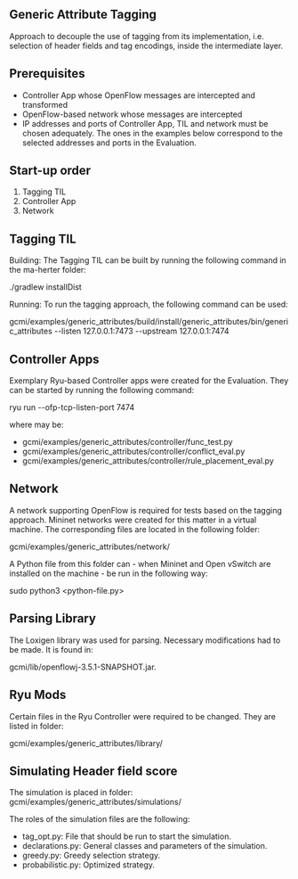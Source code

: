 ## Generic Attribute Tagging

Approach to decouple the use of tagging from its implementation, i.e. selection of header fields and tag encodings, inside the intermediate layer.

## Prerequisites

- Controller App whose OpenFlow messages are intercepted and transformed
- OpenFlow-based network whose messages are intercepted
- IP addresses and ports of Controller App, TIL and network must be chosen adequately. The ones in the examples below correspond to the selected addresses and ports in the Evaluation.

## Start-up order

1. Tagging TIL
2. Controller App
3. Network

## Tagging TIL

Building:
The Tagging TIL can be built by running the following command in the ma-herter folder:

./gradlew installDist

Running:
To run the tagging approach, the following command can be used:

gcmi/examples/generic_attributes/build/install/generic_attributes/bin/generic_attributes --listen 127.0.0.1:7473 --upstream 127.0.0.1:7474

## Controller Apps

Exemplary Ryu-based Controller apps were created for the Evaluation.
They can be started by running the following command:

ryu run --ofp-tcp-listen-port 7474 <path-to-ryu-app-file>

where <path-to-ryu-app-file> may be:
- gcmi/examples/generic_attributes/controller/func_test.py
- gcmi/examples/generic_attributes/controller/conflict_eval.py
- gcmi/examples/generic_attributes/controller/rule_placement_eval.py

## Network

A network supporting OpenFlow is required for tests based on the tagging approach. Mininet networks were created for this matter in a virtual machine.
The corresponding files are located in the following folder:

gcmi/examples/generic_attributes/network/

A Python file from this folder can - when Mininet and Open vSwitch are installed on the machine - be run in the following way:

sudo python3 <python-file.py>

## Parsing Library

The Loxigen library was used for parsing. Necessary modifications had to be made. It is found in:

gcmi/lib/openflowj-3.5.1-SNAPSHOT.jar.

## Ryu Mods

Certain files in the Ryu Controller were required to be changed. They are listed in folder:

gcmi/examples/generic_attributes/library/

## Simulating Header field score 

The simulation is placed in folder:
gcmi/examples/generic_attributes/simulations/

The roles of the simulation files are the following:
- tag_opt.py: File that should be run to start the simulation.
- declarations.py: General classes and parameters of the simulation.
- greedy.py: Greedy selection strategy.
- probabilistic.py: Optimized strategy.
